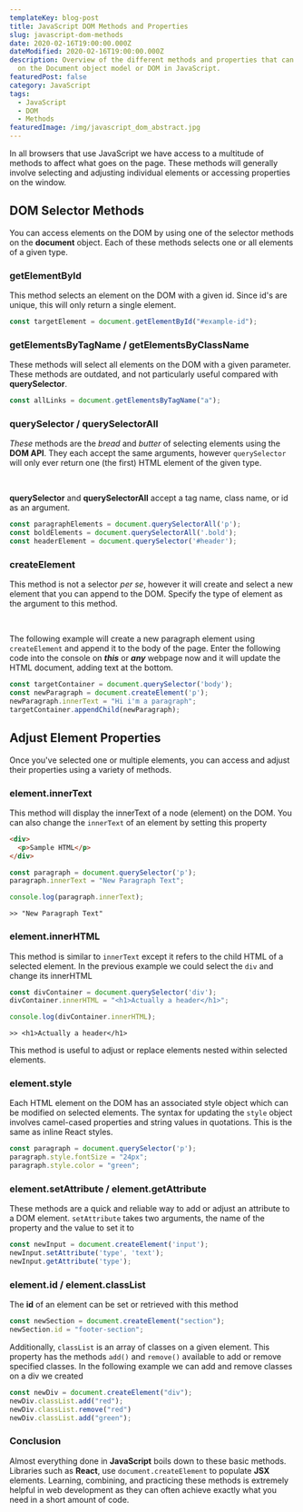 ```yaml
---
templateKey: blog-post
title: JavaScript DOM Methods and Properties
slug: javascript-dom-methods
date: 2020-02-16T19:00:00.000Z
dateModified: 2020-02-16T19:00:00.000Z
description: Overview of the different methods and properties that can be used
  on the Document object model or DOM in JavaScript.
featuredPost: false
category: JavaScript
tags:
  - JavaScript
  - DOM
  - Methods
featuredImage: /img/javascript_dom_abstract.jpg
---
```

In all browsers that use JavaScript we have access to a multitude of methods to affect what goes on the page. These methods will generally involve selecting and adjusting individual elements or accessing properties on the window.

## DOM Selector Methods

You can access elements on the DOM by using one of the selector methods on the **document** object. Each of these methods selects one or all elements of a given type.

### getElementById

This method selects an element on the DOM with a given id. Since id's are unique, this will only return a single element.

```javascript
const targetElement = document.getElementById("#example-id");
```

### getElementsByTagName / getElementsByClassName

These methods will select all elements on the DOM with a given parameter. These methods are outdated, and not particularly useful compared with **querySelector**.

```javascript
const allLinks = document.getElementsByTagName("a");
```

### querySelector / querySelectorAll

*These* methods are the *bread* and *butter* of selecting elements using the **DOM API**. They each accept the same arguments, however `querySelector` will only ever return one (the first) HTML element of the given type.

&nbsp;

**querySelector** and **querySelectorAll** accept a tag name, class name, or id as an argument.

```javascript
const paragraphElements = document.querySelectorAll('p');
const boldElements = document.querySelectorAll('.bold');
const headerElement = document.querySelector('#header');
```

### createElement

This method is not a selector *per se*, however it will create and select a new element that you can append to the DOM. Specify the type of element as the argument to this method.

&nbsp;

The following example will create a new paragraph element using `createElement` and append it to the body of the page. Enter the following code into the console on ***this*** or ***any*** webpage now and it will update the HTML document, adding text at the bottom.

```javascript
const targetContainer = document.querySelector('body');
const newParagraph = document.createElement('p');
newParagraph.innerText = "Hi i'm a paragraph";
targetContainer.appendChild(newParagraph);
```

## Adjust Element Properties

Once you've selected one or multiple elements, you can access and adjust their properties using a variety of methods. 

### element.innerText

This method will display the innerText of a node (element) on the DOM. You can also change the `innerText` of an element by setting this property

```HTML
<div>
  <p>Sample HTML</p>
</div>
```

```javascript
const paragraph = document.querySelector('p');
paragraph.innerText = "New Paragraph Text";

console.log(paragraph.innerText);
```

```terminal
>> "New Paragraph Text"
```

### element.innerHTML

This method is similar to `innerText` except it refers to the child HTML of a selected element. In the previous example we could select the `div` and change its innerHTML

```javascript
const divContainer = document.querySelector('div');
divContainer.innerHTML = "<h1>Actually a header</h1>";

console.log(divContainer.innerHTML);
```

```terminal
>> <h1>Actually a header</h1> 
```

This method is useful to adjust or replace elements nested within selected elements. 

### element.style

Each HTML element on the DOM has an associated style object which can be modified on selected elements. The syntax for updating the `style` object involves camel-cased properties and string values in quotations. This is the same as inline React styles.

```javascript
const paragraph = document.querySelector('p');
paragraph.style.fontSize = "24px";
paragraph.style.color = "green";
```

### element.setAttribute / element.getAttribute

These methods are a quick and reliable way to add or adjust an attribute to a DOM element. `setAttribute` takes two arguments, the name of the property and the value to set it to

```javascript
const newInput = document.createElement('input');
newInput.setAttribute('type', 'text');
newInput.getAttribute('type');
```

### element.id / element.classList

The **id** of an element can be set or retrieved with this method

```javascript
const newSection = document.createElement("section");
newSection.id = "footer-section";
```

Additionally, `classList` is an array of classes on a given element. This property has the methods `add()` and `remove()` available to add or remove specified classes. In the following example we can add and remove classes on a div we created

```javascript
const newDiv = document.createElement("div");
newDiv.classList.add("red");
newDiv.classList.remove("red")
newDiv.classList.add("green");
```

### Conclusion

Almost everything done in **JavaScript** boils down to these basic methods. Libraries such as **React**, use `document.createElement`  to populate **JSX** elements. Learning, combining, and practicing these methods is extremely helpful in web development as they can often achieve exactly what you need in a short amount of code.

